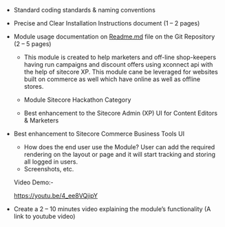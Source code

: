 
  - Standard coding standards & naming conventions

- Precise and Clear Installation Instructions document (1 – 2 pages)
- Module usage documentation on [Readme.md](documentation) file on the Git Repository (2 – 5 pages)


  - This module is created to help marketers and off-line shop-keepers having run campaigns and discount offers using xconnect api with the help of sitecore XP. This module cane be leveraged for websites built on commerce as well which have online as well as offline stores.
  - Module Sitecore Hackathon Category
  
  - Best enhancement to the Sitecore Admin (XP) UI for Content Editors & Marketers
- Best enhancement to Sitecore Commerce Business Tools UI
  
  
  - How does the end user use the Module?
  User can add the required rendering on the layout or page and it will start tracking and storing all logged in users.
  - Screenshots, etc.
  
  Video Demo:-
  
  https://youtu.be/4_ee8VQjipY

- Create a 2 – 10 minutes video explaining the module’s functionality (A link to youtube video)

